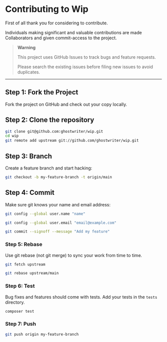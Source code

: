 # Contributing to Wip

First of all thank you for considering to contribute.

Individuals making significant and valuable contributions are made Collaborators and given commit-access to the project.

> **Warning**
>
> This project uses GitHub Issues to track bugs and feature requests.
>
> Please search the existing issues before filing new issues to avoid duplicates.

---

## Step 1: Fork the Project

Fork the project on GitHub and check out your copy locally.

## Step 2: Clone the repository

```bash
git clone git@github.com:ghostwriter/wip.git
cd wip
git remote add upstream git://github.com/ghostwriter/wip.git
```

## Step 3: Branch

Create a feature branch and start hacking:

```bash
git checkout -b my-feature-branch -t origin/main 
```

## Step 4: Commit

Make sure git knows your name and email address:

```bash
git config --global user.name "name"

git config --global user.email "email@example.com"

git commit --signoff --message "Add my feature"
```

### Step 5: Rebase

Use git rebase (not git merge) to sync your work from time to time.

```bash
git fetch upstream

git rebase upstream/main
```

### Step 6: Test

Bug fixes and features should come with tests. Add your tests in the `tests` directory.

```bash
composer test
```

### Step 7: Push

```bash
git push origin my-feature-branch
```
